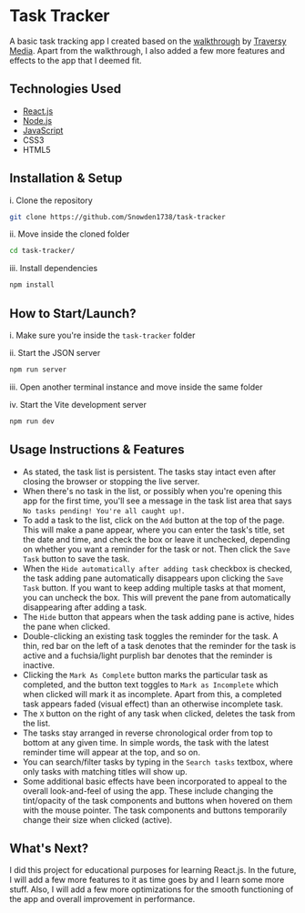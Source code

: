# Task Tracker
A basic task tracking app I created based on the [walkthrough](https://youtu.be/w7ejDZ8SWv8) by [Traversy Media](https://www.youtube.com/channel/UC29ju8bIPH5as8OGnQzwJyA). Apart from the walkthrough, I also added a few more features and effects to the app that I deemed fit.

## Technologies Used
- [React.js](https://reactjs.org/)
- [Node.js](https://nodejs.org)
- [JavaScript](https://www.javascript.com/)
- CSS3
- HTML5

## Installation & Setup
i. Clone the repository
```bash
git clone https://github.com/Snowden1738/task-tracker
```

ii. Move inside the cloned folder
```bash
cd task-tracker/
```

iii. Install dependencies
```bash
npm install
```

## How to Start/Launch?
i. Make sure you're inside the `task-tracker` folder

ii. Start the JSON server
```bash
npm run server
```

iii. Open another terminal instance and move inside the same folder

iv. Start the Vite development server
```bash
npm run dev
```

## Usage Instructions & Features
- As stated, the task list is persistent. The tasks stay intact even after closing the browser or stopping the live server.
- When there's no task in the list, or possibly when you're opening this app for the first time, you'll see a message in the task list area that says `No tasks pending! You're all caught up!`.
- To add a task to the list, click on the `Add` button at the top of the page. This will make a pane appear, where you can enter the task's title, set the date and time, and check the box or leave it unchecked, depending on whether you want a reminder for the task or not. Then click the `Save Task` button to save the task.
- When the `Hide automatically after adding task` checkbox is checked, the task adding pane automatically disappears upon clicking the `Save Task` button. If you want to keep adding multiple tasks at that moment, you can uncheck the box. This will prevent the pane from automatically disappearing after adding a task.
- The `Hide` button that appears when the task adding pane is active, hides the pane when clicked.
- Double-clicking an existing task toggles the reminder for the task. A thin, red bar on the left of a task denotes that the reminder for the task is active and a fuchsia/light purplish bar denotes that the reminder is inactive.
- Clicking the `Mark As Complete` button marks the particular task as completed, and the button text toggles to `Mark as Incomplete` which when clicked will mark it as incomplete. Apart from this, a completed task appears faded (visual effect) than an otherwise incomplete task.
- The `X` button on the right of any task when clicked, deletes the task from the list.
- The tasks stay arranged in reverse chronological order from top to bottom at any given time. In simple words, the task with the latest reminder time will appear at the top, and so on.
- You can search/filter tasks by typing in the `Search tasks` textbox, where only tasks with matching titles will show up.
- Some additional basic effects have been incorporated to appeal to the overall look-and-feel of using the app. These include changing the tint/opacity of the task components and buttons when hovered on them with the mouse pointer. The task components and buttons temporarily change their size when clicked (active).

## What's Next?
I did this project for educational purposes for learning React.js. In the future, I will add a few more features to it as time goes by and I learn some more stuff. Also, I will add a few more optimizations for the smooth functioning of the app and overall improvement in performance.
